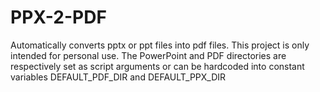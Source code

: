 # PPX-2-PDF
Automatically converts pptx or ppt files into pdf files. This project is only intended for personal use. The PowerPoint and PDF directories are respectively set as script arguments or can be hardcoded into constant variables DEFAULT_PDF_DIR and DEFAULT_PPX_DIR
